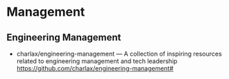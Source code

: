 # Management

## Engineering Management

* charlax/engineering-management — A collection of inspiring resources related to engineering management and tech leadership
  https://github.com/charlax/engineering-management#
  

